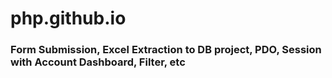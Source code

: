 # php.github.io

### Form Submission, Excel Extraction to DB project, PDO, Session with Account Dashboard, Filter, etc
